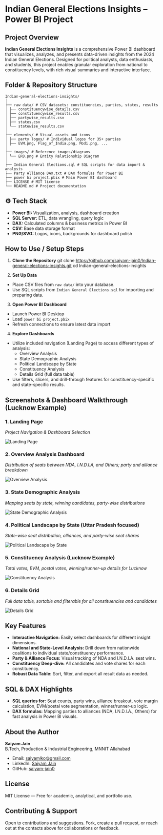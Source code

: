 # Indian General Elections Insights – Power BI Project

## Project Overview

**Indian General Elections Insights** is a comprehensive Power BI dashboard that visualizes, analyzes, and presents data-driven insights from the 2024 Indian General Elections. Designed for political analysts, data enthusiasts, and students, this project enables granular exploration from national to constituency levels, with rich visual summaries and interactive interface.


## Folder & Repository Structure
```text
Indian-general-elections-insights/
│
├── raw data/ # CSV datasets: constituencies, parties, states, results
│ ├── constituencywise_details.csv
│ ├── constituencywise_results.csv
│ ├── partywise_results.csv
│ ├── states.csv
│ └── statewise_results.csv
│
├── elements/ # Visual assets and icons
│ ├── party logos/ # Individual logos for 35+ parties
│ ├── EVM.png, Flag_of_India.png, Modi.png, ...
│
├── images/ # Reference images/diagrams
│ └── ERD.png # Entity Relationship Diagram
│
├── Indian General Elections.sql # SQL scripts for data import & analysis
├── Party Alliance DAX.txt # DAX formulas for Power BI
├── power bi project.pbix # Main Power BI dashboard
├── LICENSE # MIT license
└── README.md # Project documentation
```

## ⚙️ Tech Stack

- **Power BI:** Visualization, analysis, dashboard creation  
- **SQL Server:** ETL, data wrangling, query logic  
- **DAX:** Calculated columns & business metrics in Power BI  
- **CSV:** Base data storage format  
- **PNG/SVG:** Logos, icons, backgrounds for dashboard polish  

## How to Use / Setup Steps

1. **Clone the Repository**
git clone https://github.com/saiyam-jain0/Indian-general-elections-insights.git
cd Indian-general-elections-insights

2. **Set Up Data**
- Place CSV files from `raw data/` into your database.
- Use SQL scripts from `Indian General Elections.sql` for importing and preparing data.

3. **Open Power BI Dashboard**
- Launch Power BI Desktop
- Load `power bi project.pbix`
- Refresh connections to ensure latest data import

4. **Explore Dashboards**
- Utilize included navigation (Landing Page) to access different types of analysis:
  - Overview Analysis
  - State Demographic Analysis
  - Political Landscape by State
  - Constituency Analysis
  - Details Grid (full data table)
- Use filters, slicers, and drill-through features for constituency-specific and state-specific results.



## Screenshots & Dashboard Walkthrough (Lucknow Example)

### 1. **Landing Page**
*Project Navigation & Dashboard Selection*

![Landing Page](attached_image:3)

### 2. **Overview Analysis Dashboard**
*Distribution of seats between NDA, I.N.D.I.A, and Others; party and alliance breakdown*

![Overview Analysis](attached_image:1)

### 3. **State Demographic Analysis**
*Mapping seats by state, winning candidates, party-wise distributions*

![State Demographic Analysis](Screenshot-28.jpg)

### 4. **Political Landscape by State (Uttar Pradesh focused)**
*State-wise seat distribution, alliances, and party-wise seat shares*

![Political Landscape by State](Screenshot-29.jpg)

### 5. **Constituency Analysis (Lucknow Example)**
*Total votes, EVM, postal votes, winning/runner-up details for Lucknow*

![Constituency Analysis](Screenshot-30.jpg)

### 6. **Details Grid**
*Full data table, sortable and filterable for all constituencies and candidates*

![Details Grid](Screenshot-31.jpg)

##  Key Features

- **Interactive Navigation:** Easily select dashboards for different insight dimensions.
- **National and State-Level Analysis:** Drill down from nationwide coalitions to individual state/constituency performance.
- **Party & Alliance Focus:** Visual tracking of NDA and I.N.D.I.A. seat wins.
- **Constituency Deep-dive:** All candidates and vote shares for each constituency.
- **Robust Data Table:** Sort, filter, and export all result data as needed.



## SQL & DAX Highlights

- **SQL queries for:** Seat counts, party wins, alliance breakout, vote margin calculation, EVM/postal vote segmentation, winner/runner-up logic.
- **DAX formulas:** Mapping parties to alliances (NDA, I.N.D.I.A., Others) for fast analysis in Power BI visuals.


## About the Author

**Saiyam Jain**  
B.Tech, Production & Industrial Engineering, MNNIT Allahabad  
- Email: saiyamlko@gmail.com  
- LinkedIn: [Saiyam Jain](https://linkedin.com/in/saiyam-jain)  
- GitHub: [saiyam-jain0](https://github.com/saiyam-jain0)


## License

MIT License — Free for academic, analytical, and portfolio use.

## Contributing & Support

Open to contributions and suggestions. Fork, create a pull request, or reach out at the contacts above for collaborations or feedback.



